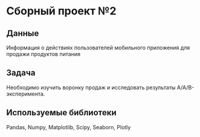 # Сборный проект №2

## Данные
Информация о действиях пользователей мобильного приложения для продажи продуктов питания

## Задача

Необходимо изучить воронку продаж и исследовать результаты A/A/B-эксперимента.

## Используемые библиотеки
Pandas,
Numpy,
Matplotlib,
Scipy,
Seaborn,
Plotly
